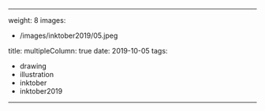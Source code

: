 
---
weight: 8
images:
- /images/inktober2019/05.jpeg

title:
multipleColumn: true
date: 2019-10-05
tags:
- drawing
- illustration
- inktober
- inktober2019
---

